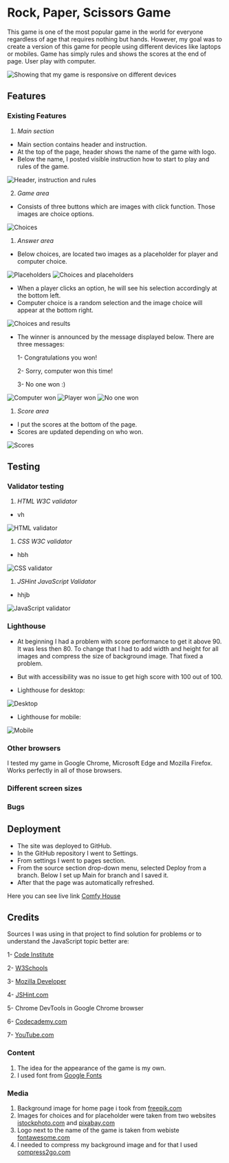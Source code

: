# Rock, Paper, Scissors Game

This game is one of the most popular game in the world for everyone regardless of age that requires nothing but hands. However, my goal was to create a version of this game for people using different devices like laptops or mobiles. Game has simply rules and shows the scores at the end of page. User play with computer.

![Showing that my game is responsive on different devices](https://github.com/MarzenkaS/Rock-Paper-Scissors-Game/blob/main/docs/responsive.png?raw=true)

## Features

### Existing Features

1. _Main section_

- Main section contains header and instruction.
- At the top of the page, header shows the name of the game with logo.
- Below the name, I posted visible instruction how to start to play and rules of the game.

![Header, instruction and rules](https://github.com/MarzenkaS/Rock-Paper-Scissors-Game/blob/main/docs/instruction.png?raw=true)

2. _Game area_

- Consists of three buttons which are images with click function. Those images are choice options.
  
![Choices](https://github.com/MarzenkaS/Rock-Paper-Scissors-Game/blob/main/docs/choices.buttons.png?raw=true)

1. _Answer area_

- Below choices, are located two images as a placeholder for player and computer choice.

![Placeholders](https://github.com/MarzenkaS/Rock-Paper-Scissors-Game/blob/main/docs/placeholders.for.choices.png?raw=true)
![Choices and placeholders](https://github.com/MarzenkaS/Rock-Paper-Scissors-Game/blob/main/docs/buttons.and.placeholders.png?raw=true)

- When a player clicks an option, he will see his selection accordingly at the bottom left.
- Computer choice is a random selection and the image choice will appear at the bottom right.

![Choices and results](https://github.com/MarzenkaS/Rock-Paper-Scissors-Game/blob/main/docs/buttons.and.results.png?raw=true)

- The winner is announced by the message displayed below. There are three messages:
  
   1- Congratulations you won!
  
   2- Sorry, computer won this time!
   
   3- No one won :)

![Computer won](https://github.com/MarzenkaS/Rock-Paper-Scissors-Game/blob/main/docs/first.messa.png?raw=true)
![Player won](https://github.com/MarzenkaS/Rock-Paper-Scissors-Game/blob/main/docs/second.messa.png?raw=true)
![No one won](https://github.com/MarzenkaS/Rock-Paper-Scissors-Game/blob/main/docs/third.messa.png?raw=true)

1. _Score area_

- I put the scores at the bottom of the page. 
- Scores are updated depending on who won.

![Scores](https://github.com/MarzenkaS/Rock-Paper-Scissors-Game/blob/main/docs/who.won.and.points.png?raw=true)

## Testing

### Validator testing

1. _HTML W3C validator_

- vh

![HTML validator](https://github.com/MarzenkaS/Rock-Paper-Scissors-Game/blob/main/docs/html.validator.png?raw=true)



1. _CSS W3C validator_

- hbh

![CSS validator](https://github.com/MarzenkaS/Rock-Paper-Scissors-Game/blob/main/docs/css.validation.png?raw=true)


1. _JSHint JavaScript Validator_

- hhjb

![JavaScript validator](https://github.com/MarzenkaS/Rock-Paper-Scissors-Game/blob/main/docs/js.jshint.png?raw=true)




### Lighthouse

- At beginning I had a problem with score performance to get it above 90. It was less then 80. To change that I had to add width and height for all images and compress the size of background image. That fixed a problem.
- But with accessibility was no issue to get high score with 100 out of 100.

- Lighthouse for desktop:

![Desktop](https://github.com/MarzenkaS/Rock-Paper-Scissors-Game/blob/main/docs/lighthouse.desktop.png?raw=true)

- Lighthouse for mobile:

![Mobile](https://github.com/MarzenkaS/Rock-Paper-Scissors-Game/blob/main/docs/lighthouse.mobile.png?raw=true)


### Other browsers

I tested my game in Google Chrome, Microsoft Edge and Mozilla Firefox. Works perfectly in all of those browsers.

### Different screen sizes

### Bugs



## Deployment

- The site was deployed to GitHub. 
- In the GitHub repository I went to Settings.
- From settings I went to pages section. 
- From the source section drop-down menu, selected Deploy from a branch. Below I set up Main for branch and I saved it. 
- After that the page was automatically refreshed.

Here you can see live link [Comfy House](https://marzenkas.github.io/Comfy-House-New/)

## Credits

Sources I was using in that project to find solution for problems or to understand the JavaScript topic better are:

1- [Code Institute](https://learn.codeinstitute.net/dashboard) 

2- [W3Schools](https://www.w3schools.com/)

3- [Mozilla Developer](https://developer.mozilla.org/en-US/) 

4- [JSHint.com](https://jshint.com/)

5- Chrome DevTools in Google Chrome browser

6- [Codecademy.com](https://www.codecademy.com)

7- [YouTube.com](https://youtube.com)

### Content

1. The idea for the appearance of the game is my own.
2. I used font from [Google Fonts](https://fonts.google.com/)

### Media

1. Background image for home page i took from [freepik.com](https://freepik.com)
2. Images for choices and for placeholder were taken from two websites [istockphoto.com](https://www.istockphoto.com) and [pixabay.com](https://pixabay.com)
3. Logo next to the name of the game is taken from webiste [fontawesome.com](https://fontawesome.com)
4. I needed to compress my background image and for that I used [compress2go.com](https://compress2go.com)

